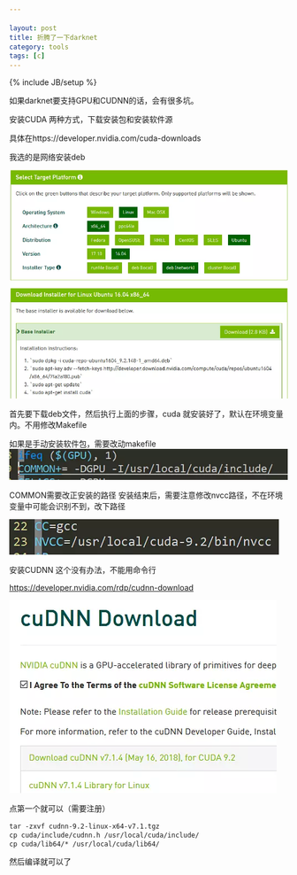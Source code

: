 ```yaml
---

layout: post
title: 折腾了一下darknet
category: tools
tags: [c]
---
```

{% include JB/setup %}



如果darknet要支持GPU和CUDNN的话，会有很多坑。

安装CUDA
两种方式，下载安装包和安装软件源

具体在https://developer.nvidia.com/cuda-downloads

我选的是网络安装deb

![img](../../assets/p52512293.webp)




首先要下载deb文件，然后执行上面的步骤，cuda 就安装好了，默认在环境变量内。不用修改Makefile

如果是手动安装软件包，需要改动makefile ![img](../../assets/p52512260.webp)

COMMON需要改正安装的路径
安装结束后，需要注意修改nvcc路径，不在环境变量中可能会识别不到，改下路径

![img](../../assets/p52512425-1552638037120.webp)

安装CUDNN
这个没有办法，不能用命令行

https://developer.nvidia.com/rdp/cudnn-download

![img](../../assets/p52512340.webp)


点第一个就可以（需要注册）

```
tar -zxvf cudnn-9.2-linux-x64-v7.1.tgz
cp cuda/include/cudnn.h /usr/local/cuda/include/
cp cuda/lib64/* /usr/local/cuda/lib64/
```



然后编译就可以了





